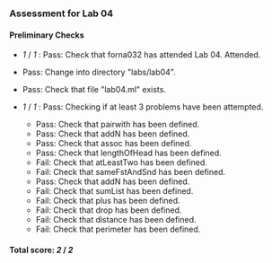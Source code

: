 ### Assessment for Lab 04

#### Preliminary Checks

+  _1_ / _1_ : Pass: Check that forna032 has attended Lab 04. Attended.

+ Pass: Change into directory "labs/lab04".

+ Pass: Check that file "lab04.ml" exists.

+  _1_ / _1_ : Pass: Checking if at least 3 problems have been attempted.
	+ Pass: Check that pairwith has been defined.
	+ Pass: Check that addN has been defined.
	+ Pass: Check that assoc has been defined.
	+ Pass: Check that lengthOfHead has been defined.
	+ Fail: Check that atLeastTwo has been defined.
	+ Fail: Check that sameFstAndSnd has been defined.
	+ Pass: Check that addN has been defined.
	+ Fail: Check that sumList has been defined.
	+ Fail: Check that plus has been defined.
	+ Fail: Check that drop has been defined.
	+ Fail: Check that distance has been defined.
	+ Fail: Check that perimeter has been defined.

#### Total score: _2_ / _2_

